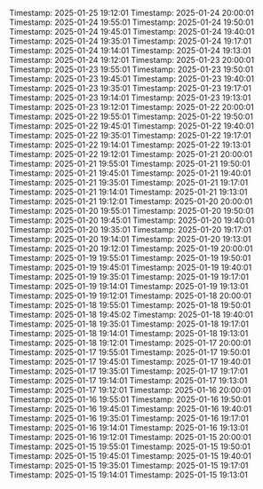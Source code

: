 Timestamp: 2025-01-25 19:12:01
Timestamp: 2025-01-24 20:00:01
Timestamp: 2025-01-24 19:55:01
Timestamp: 2025-01-24 19:50:01
Timestamp: 2025-01-24 19:45:01
Timestamp: 2025-01-24 19:40:01
Timestamp: 2025-01-24 19:35:01
Timestamp: 2025-01-24 19:17:01
Timestamp: 2025-01-24 19:14:01
Timestamp: 2025-01-24 19:13:01
Timestamp: 2025-01-24 19:12:01
Timestamp: 2025-01-23 20:00:01
Timestamp: 2025-01-23 19:55:01
Timestamp: 2025-01-23 19:50:01
Timestamp: 2025-01-23 19:45:01
Timestamp: 2025-01-23 19:40:01
Timestamp: 2025-01-23 19:35:01
Timestamp: 2025-01-23 19:17:01
Timestamp: 2025-01-23 19:14:01
Timestamp: 2025-01-23 19:13:01
Timestamp: 2025-01-23 19:12:01
Timestamp: 2025-01-22 20:00:01
Timestamp: 2025-01-22 19:55:01
Timestamp: 2025-01-22 19:50:01
Timestamp: 2025-01-22 19:45:01
Timestamp: 2025-01-22 19:40:01
Timestamp: 2025-01-22 19:35:01
Timestamp: 2025-01-22 19:17:01
Timestamp: 2025-01-22 19:14:01
Timestamp: 2025-01-22 19:13:01
Timestamp: 2025-01-22 19:12:01
Timestamp: 2025-01-21 20:00:01
Timestamp: 2025-01-21 19:55:01
Timestamp: 2025-01-21 19:50:01
Timestamp: 2025-01-21 19:45:01
Timestamp: 2025-01-21 19:40:01
Timestamp: 2025-01-21 19:35:01
Timestamp: 2025-01-21 19:17:01
Timestamp: 2025-01-21 19:14:01
Timestamp: 2025-01-21 19:13:01
Timestamp: 2025-01-21 19:12:01
Timestamp: 2025-01-20 20:00:01
Timestamp: 2025-01-20 19:55:01
Timestamp: 2025-01-20 19:50:01
Timestamp: 2025-01-20 19:45:01
Timestamp: 2025-01-20 19:40:01
Timestamp: 2025-01-20 19:35:01
Timestamp: 2025-01-20 19:17:01
Timestamp: 2025-01-20 19:14:01
Timestamp: 2025-01-20 19:13:01
Timestamp: 2025-01-20 19:12:01
Timestamp: 2025-01-19 20:00:01
Timestamp: 2025-01-19 19:55:01
Timestamp: 2025-01-19 19:50:01
Timestamp: 2025-01-19 19:45:01
Timestamp: 2025-01-19 19:40:01
Timestamp: 2025-01-19 19:35:01
Timestamp: 2025-01-19 19:17:01
Timestamp: 2025-01-19 19:14:01
Timestamp: 2025-01-19 19:13:01
Timestamp: 2025-01-19 19:12:01
Timestamp: 2025-01-18 20:00:01
Timestamp: 2025-01-18 19:55:01
Timestamp: 2025-01-18 19:50:01
Timestamp: 2025-01-18 19:45:02
Timestamp: 2025-01-18 19:40:01
Timestamp: 2025-01-18 19:35:01
Timestamp: 2025-01-18 19:17:01
Timestamp: 2025-01-18 19:14:01
Timestamp: 2025-01-18 19:13:01
Timestamp: 2025-01-18 19:12:01
Timestamp: 2025-01-17 20:00:01
Timestamp: 2025-01-17 19:55:01
Timestamp: 2025-01-17 19:50:01
Timestamp: 2025-01-17 19:45:01
Timestamp: 2025-01-17 19:40:01
Timestamp: 2025-01-17 19:35:01
Timestamp: 2025-01-17 19:17:01
Timestamp: 2025-01-17 19:14:01
Timestamp: 2025-01-17 19:13:01
Timestamp: 2025-01-17 19:12:01
Timestamp: 2025-01-16 20:00:01
Timestamp: 2025-01-16 19:55:01
Timestamp: 2025-01-16 19:50:01
Timestamp: 2025-01-16 19:45:01
Timestamp: 2025-01-16 19:40:01
Timestamp: 2025-01-16 19:35:01
Timestamp: 2025-01-16 19:17:01
Timestamp: 2025-01-16 19:14:01
Timestamp: 2025-01-16 19:13:01
Timestamp: 2025-01-16 19:12:01
Timestamp: 2025-01-15 20:00:01
Timestamp: 2025-01-15 19:55:01
Timestamp: 2025-01-15 19:50:01
Timestamp: 2025-01-15 19:45:01
Timestamp: 2025-01-15 19:40:01
Timestamp: 2025-01-15 19:35:01
Timestamp: 2025-01-15 19:17:01
Timestamp: 2025-01-15 19:14:01
Timestamp: 2025-01-15 19:13:01
